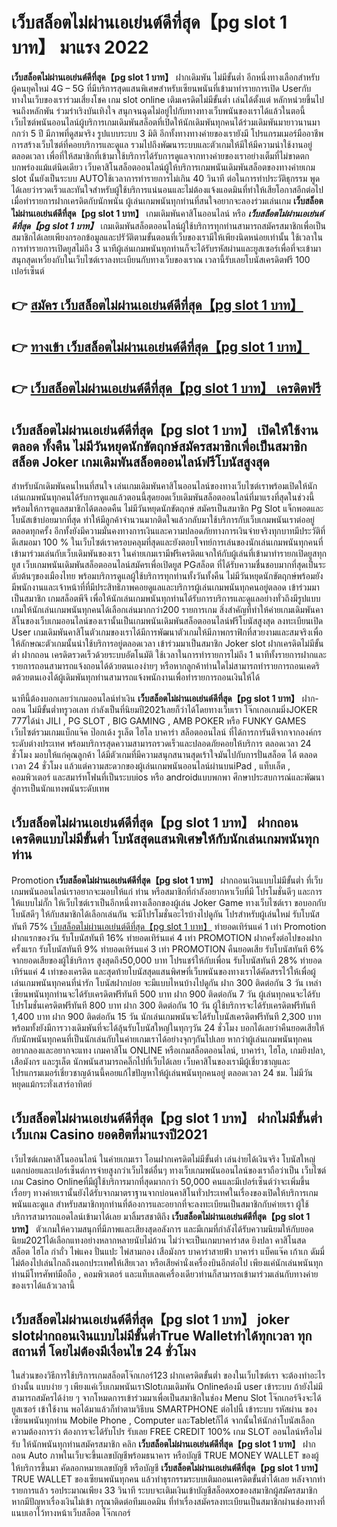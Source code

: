 # เว็บสล็อตไม่ผ่านเอเย่นต์ดีที่สุด【pg slot 1 บาท】  มาแรง 2022

**เว็บสล็อตไม่ผ่านเอเย่นต์ดีที่สุด【pg slot 1 บาท】** ฝากเดิมพัน ไม่มีขั้นต่ำ  อีกหนึ่งทางเลือกสำหรับผู้คนยุคใหม่ 4G – 5G ที่มีบริการสุดแสนพิเศษสำหรับเซียนพนันที่เข้ามาทำรายการเปิด Userกับทางในเว็บของเราร่วมเสี่ยงโชค เกม slot online เติมเครดิตไม่มีขั้นต่ำ เล่นได้ตั้งแต่ หลักหน่วยขึ้นไปจนถึงหลักพัน ร่วมร่าเริงบันเทิงใจ สนุกจนฉุดไม่อยู่ไปกับทางทางเว็บพนันของเราได้แล้วในตอนี้เว็บไซต์พนันออนไลน์ผู้บริการเกมเดิมพันสล็อตที่เปิดให้นักเดิมพันทุกคนได้ร่วมเดิมพันมายาวนานมากกว่า 5 ปี มีภาพที่ดูสมจริง รูปแบบระบบ 3 มิติ
อีกทั้งทางทางค่ายของเรายังมี โปรแกรมเมอร์มืออาชีพการสร้างเว็บไซต์ที่คอยบริการและดูแล  รวมไปถึงพัฒนาระบบและตัวเกมให้มีให้มีความน่าใช้งานอยู่ตลอดเวลา เพื่อที่ให้สมาชิกที่เข้ามาใช้บริการได้รับการดูแลจากทางค่ายของเราอย่างเต็มที่ไม่ขาดตกบกพร่องแม้แต่นิดเดียว เว็บคาสิโนสล็อตออนไลน์ผู้ให้บริการเกมพนันเดิมพันสล็อตของทางค่ายเกม slot นั้นยังเป็นระบบ AUTOใช้เวลาการทำรายการไม่เกิน 40 วินาที ต่อในการทำประวัติธุกรรม พูดได้เลยว่ารวดเร็วและทันใจสำหรับผู้ใช้บริการแน่นอนและไม่ต้องแจ้งแอดมินที่ทำให้เสียโอกาสอีกต่อไปเมื่อทำรายการฝากเครดิตกับนักพนัน
ผู้เล่นเกมพนันทุกท่านที่สนใจอยากจะลองร่วมเล่นเกม **เว็บสล็อตไม่ผ่านเอเย่นต์ดีที่สุด【pg slot 1 บาท】** เกมเดิมพันคาสิโนออนไลน์ หรือ ***เว็บสล็อตไม่ผ่านเอเย่นต์ดีที่สุด【pg slot 1 บาท】*** เกมเดิมพันสล็อตออนไลน์ผู้ใช้บริการทุกท่านสามารถสมัครสมาชิกเพื่อเป็นสมาชิกได้เลยเพียงกรอกข้อมูลและปรัวัติตามขั้นตอนที่เว็บของเรามีให้เพียงนิดหน่อยเท่านั้น ใช้เวลาในการทำรายการเปิดยูสไม่ถึง 3 นาทีผู้เล่นเกมพนันทุกท่านก็จะได้รับรหัสผ่านและยูสเซอร์เพื่อที่จะเข้ามาสนุกสุดเหวี่ยงกับในเว็บไซต์เราลงทะเบียนกับทางเว็บของเราณ เวลานี้รับเลยโบนัสเครดิตฟรี 100 เปอร์เซ็นต์

## 👉 [สมัคร เว็บสล็อตไม่ผ่านเอเย่นต์ดีที่สุด【pg slot 1 บาท】](https://archa888.com/)
## 👉 [ทางเข้า เว็บสล็อตไม่ผ่านเอเย่นต์ดีที่สุด【pg slot 1 บาท】](https://archa888.com/)
## 👉 [เว็บสล็อตไม่ผ่านเอเย่นต์ดีที่สุด【pg slot 1 บาท】 เครดิตฟรี](https://archa888.com/)

## เว็บสล็อตไม่ผ่านเอเย่นต์ดีที่สุด【pg slot 1 บาท】 เปิดให้ใช้งานตลอด ทั้งคืน ไม่มีวันหยุดนักขัตฤกษ์สมัครสมาชิกเพื่อเป็นสมาชิก สล็อต Joker เกมเดิมพันสล็อตออนไลน์ฟรีโบนัสสูงสุด

สำหรับนักเดิมพันคนไหนที่สนใจ เล่นเกมเดิมพันคาสิโนออนไลน์ของทางเว็บไซต์เราพร้อมเปิดให้นักเล่นเกมพนันทุกคนได้รับการดูแลแล้วตอนนี้สุดยอดเว็บเดิมพันสล็อตออนไลน์ที่มาแรงที่สุดในช่วงนี้ พร้อมให้การดูแลสมาชิกได้ตลอดคืน ไม่มีวันหยุดนักขัตฤกษ์ สมัครเป็นสมาชิก  Pg Slot แจ็กพอตและโบนัสเข้าบ่อยมากที่สุด ทำให้มีลูกค้าจำนวนมากติดใจแล้วกลับมาใช้บริการกับเว็บเกมพนันเราต่ออยู่ตลอดทุกครั้ง อีกทั้งยังมีความมั่นคงทางการเงินและความปลอดภัยทางการเงินจ่ายจริงทุกบาทมีประวัติที่ดีเสมอมา 100 % ในเว็บไซต์เราครอบคลุมที่สุดและยังตอบโจทย์การเล่นของนักเล่นเกมพนันทุกคนที่เข้ามาร่วมเล่นกับเว็บเดิมพันของเรา
ในค่ายเกมเรามีฟรีเครดิตแจกให้กับผู้เล่นที่เข้ามาทำรายกเปิดยูสทุกยูส เว็บเกมพนันเดิมพันสล็อตออนไลน์สมัครเพื่อเปิดยูส PGสล็อต ที่ได้รับความชื่นชอบมากที่สุดเป็นระดับต้นๆของเมืองไทย พร้อมบริการดูแลผู้ใช้บริการทุกท่านทั้งวันทั้งคืน ไม่มีวันหยุดนักขัตฤกษ์พร้อมยังมีพนักงานและเจ้าหน้าที่ที่มีประสิทธิภาพคอยดูแลและบริการผู้เล่นเกมพนันทุกคนอยู่ตลอด เข้าร่วมมาเป็นสมาชิก เกมสล็อตพีจี เพื่อให้นักเล่นเกมพนันทุกท่านได้รับการบริการและดูแลอย่างทั่วถึงมีรูปแบบเกมให้นักเล่นเกมพนันทุกคนได้เลือกเล่นมากกว่า200 รายการเกม
สิ่งสำคัญที่ทำให้ค่ายเกมเดิมพันคาสิโนของเว็บเกมออนไลน์ของเรานั้นเป็นเกมพนันเดิมพันสล็อตออนไลน์ฟรีโบนัสสูงสุด ลงทะเบียนเปิด User  เกมเดิมพันคาสิโนตัวเกมของเราได้มีการพัฒนาตัวเกมให้มีภาพกราฟิกที่สวยงามและสมจริงเพื่อให้ลักษณะตัวเกมนั้นน่าใช้บริการอยู่ตลอดเวลา เข้าร่วมมาเป็นสมาชิก Joker slot ฝากเครดิตไม่มีขั้นต่ำ ฝากถอน เครดิตรวดเร็วด้วยระบบอัตโนมัติ ใช้เวลาในการทำรายการไม่ถึง 1 นาทีทั้งรายการฝากและรายการถอนสามารถแจ้งถอนได้ด้วยตนเองง่ายๆ หรือหากลูกค้าท่านใดไม่สามารถทำรายการถอนเคดริตด้วยตนเองได้ผู้เดิมพันทุกท่านสามารถแจ้งพนักงานเพื่อทำรายการถอนเงินให้ได้

นาทีนี้ต้องบอกเลยว่าเกมออนไลน์ทำเงิน **เว็บสล็อตไม่ผ่านเอเย่นต์ดีที่สุด【pg slot 1 บาท】** ฝาก-ถอน ไม่มีขั้นต่ำทรูวอเลท กำลังเป็นที่นิยมปี2021เลยก็ว่าได้โดยทางเว็บเรา โจ๊กเกอเกมมิ่งJOKER 777ได้นำ  JILI , PG SLOT , BIG GAMING , AMB POKER หรือ FUNKY GAMES เว็บไซต์รวมเกมแบ็กแจ๊ค ป๊อกเด้ง รูเล็ต ไฮโล บาคาร่า สล็อตออนไลน์ ที่ได้การการันตีจากจากองค์กรระดับต่างประเทศ พร้อมบริการสุดความสามารถรวดเร็วและปลอดภัยคอยให้บริการ ตลอดเวลา 24 ชั่วโมง มอบให้แก่คุณลูกค้า ได้มีตัวเกมที่มีความสนุกสนานสุดเร้าใจมันไปกับการปั่นสล็อต ได้ ตลอดเวลา 24 ชั่วโมง แล้วแต่ความสะดวกของผู้เล่นเกมพนันออนไลน์ผ่านบนiPad , แท็บเล็ต , คอมพิวเตอร์ และสมาร์ทโฟนที่เป็นระบบios หรือ androidแบบพกพา ศึกษาประสบการณ์และพัฒนาสู่การเป็นนักแทงพนันระดับเทพ

## เว็บสล็อตไม่ผ่านเอเย่นต์ดีที่สุด【pg slot 1 บาท】 ฝากถอนเครดิตแบบไม่มีขั้นต่ำ โบนัสสุดแสนพิเศษให้กับนักเล่นเกมพนันทุกท่าน

 Promotion  **เว็บสล็อตไม่ผ่านเอเย่นต์ดีที่สุด【pg slot 1 บาท】** ฝากถอนเงินแบบไม่มีขั้นต่ำ ที่เว็บเกมพนันออนไลน์เราอยากจะมอบให้แก่  ท่าน หรือสมาชิกที่กำลังอยากหาเว็บที่มี โปรโมชั่นดีๆ และการให้แบบไม่กั๊ก ให้เว็บไซต์เราเป็นอีกหนึ่งทางเลือกของผู้เล่น Joker Game ทางเว็บไซต์เรา ขอบอกกับโบนัสดีๆ ให้กับสมาชิกได้เลือกเล่นกัน จะมีโปรโมชั่นอะไรบ้างไปดูกัน
โปรสำหรับผู้เล่นใหม่ รับโบนัสทันที 75% [เว็บสล็อตไม่ผ่านเอเย่นต์ดีที่สุด【pg slot 1 บาท】](https://archa888.com/) ทำยอดเทิร์นแค่ 1 เท่า
 Promotion ฝากแรกของวัน รับโบนัสทันที 16% ทำยอดเทิร์นแค่ 4 เท่า
 PROMOTION ฝากครั้งต่อไปของฝากครั้งแรก รับโบนัสทันที 9% ทำยอดเทิร์นแค่ 3 เท่า
 PROMOTION คืนยอดเสีย รับโบนัสทันที 6% จากยอดเสียของผู้ใช้บริการ สูงสุดถึง50,000 บาท
โปรแชร์ให้กับเพื่อน รับโบนัสทันที 28% ทำยอดเทิร์นแค่ 4 เท่าของเครดิต
และสุดท้ายโบนัสสุดแสนพิศษที่เว็บพนันของทางเราได้คัดสรรไว้ให้เพื่อผู้เล่นเกมพนันทุกคนที่น่ารัก โบนัสฝากบ่อย จะมีแบบไหนบ้างไปดูกัน
ฝาก 300 ติดต่อกัน 3 วัน เหล่าเซียนพนันทุกท่านจะได้รับเครดิตฟรีทันที 500 บาท
ฝาก 900 ติดต่อกัน 7 วัน ผู้เล่นทุกคนจะได้รับโปรโมชั่นเครดิตฟรีทันที 800 บาท
ฝาก 300 ติดต่อกัน 10 วัน ผู้ใช้บริการจะได้รับเครดิตฟรีทันที 1,400 บาท
ฝาก 900 ติดต่อกัน 15 วัน นักเล่นเกมพนันจะได้รับโบนัสเครดิตฟรีทันที 2,300 บาท
พร้อมทั้งยังมีการวางเดิมพันที่จะได้ลุ้นรับโบนัสใหญ่ในทุกๆวัน 24 ชั่วโมง บอกได้เลยว่าคืนยอดเสียให้กับนักพนันทุกคนที่เป็นนักเล่นกับในค่ายเกมเราได้อย่างจุกๆกันไปเลย หากว่าผู้เล่นเกมพนันทุกคนอยากลองและอยากจะแทง เกมคาสิโน ONLINE หรือเกมสล็อตออนไลน์, บาคาร่า, ไฮโล, เกมยิงปลา, เสือมังกร และรูเล็ต นักพนันสามารถคลิ๊กไปที่เว็บได้เลย เว็บคาสิโนของเรามีผู้เชี่ยวชาญและโปรแกรมเมอร์เชี่ยวชาญด้านนี้คอยแก้ไขปัญหาให้ผู้เล่นพนันทุกคนอยู่ ตลอดเวลา 24 ชม. ไม่มีวันหยุดแม้กระทั่งเสาร์อาทิตย์

## เว็บสล็อตไม่ผ่านเอเย่นต์ดีที่สุด【pg slot 1 บาท】 ฝากไม่มีขั้นต่ำ  เว็บเกม Casino ยอดฮิตที่มาแรงปี2021

เว็บไซต์เกมคาสิโนออนไลน์ ในค่ายเกมเรา โอนฝากเครดิตไม่มีขั้นต่ำ เล่นง่ายได้เงินจริง โบนัสใหญ่แตกบ่อยและเปอร์เซ็นต์การจ่ายสูงกว่าเว็บไซต์อื่นๆ ทางเว็บเกมพนันออนไลน์ของเราถือว่าเป็น เว็บไซต์เกม  Casino Onlineที่มีผู้ใช้บริการมากที่สุดมากกว่า 50,000 คนและมีเปอร์เซ็นต์ว่าจะเพิ่มขึ้นเรื่อยๆ ทางค่ายเรานั้นยังได้รับจากมาตราฐานจากบ่อนคาสิโนทั่วประเทศในเรื่องของเปิดให้บริการเกมพนันและดูแล สำหรับสมาชิกทุกท่านที่ต้องการและอยากที่จะลงทะเบียนเป็นสมาชิกกับค่ายเรา ผู้ใช้บริการสามารถแอดไลน์เข้ามาได้เลย
	มาลิ้มรสชาติถึง **เว็บสล็อตไม่ผ่านเอเย่นต์ดีที่สุด【pg slot 1 บาท】** ตัวเกมให้ความสนุกที่มีภาพและเสียงสุดอลังการ และมีเกมที่กำลังได้รับความนิยมให้กับยอดนิยม2021ได้เลือกแทงอย่างหลากหลายนับไม่ถ้วน  ไม่ว่าจะเป็นเกมบาคาร่าสด ยิงปลา คาสิโนสด สล็อต ไฮโล กำถั่ว ไพ่แคง ปั่นแปะ ไพ่สามกอง เสือมังกร บาคาร่าสายฟ้า บาคาร่า แบ็คแจ๊ค เก้าเก ดัมมี่ ไม่ต้องไปเล่นไกลถึงนอกประเทศให้เสียเวลา หรือเสียค่านั่งเครื่องบินอีกต่อไป เพียงแค่นักเล่นพนันทุกท่านมีโทรศัพท์มือถือ , คอมพิวเตอร์ และแท็บเลตเครื่องเดียวท่านก็สามารถเข้ามาร่วมเล่นกับทางค่ายของเราได้แล้วเวลานี้

## เว็บสล็อตไม่ผ่านเอเย่นต์ดีที่สุด【pg slot 1 บาท】 joker slotฝากถอนเงินแบบไม่มีขั้นต่ำTrue Walletทำได้ทุกเวลา ทุกสถานที่ โดยไม่ต้องมีเงื่อนไข 24 ชั่วโมง

ในส่วนของวิธีการใช้บริการเกมสล็อตโจ๊กเกอร์123 ฝากเครดิตขั้นต่ำ ของในเว็บไซต์เรา จะต้องทำอะไรบ้างนั้น แบบง่าย ๆ เพียงแค่เว็บเกมพนันเราSlotเกมเดิมพัน Onlineต้องมี user เข้าระบบ ถ้ายังไม่มีสามารถสมัครได้ง่าย ๆ จากโหมดการเข้าร่วมมาเพื่อเป็นสมาชิกในช่อง Menu Slot โจ๊กเกอร์จึงจะได้ ยูสเซอร์ เข้าใช้งาน พอได้มาแล้วก็ทำตามวิธีบน SMARTPHONE ต่อไปนี้
เข้าระบบ รหัสผ่าน  ของเซียนพนันทุกท่าน Mobile Phone , Computer และTabletก็ได้
จากนั้นให้นักล่าโบนัสเลือกความต้องการว่า ต้องการจะได้รับโปร รับเลย FREE CREDIT 100% เกม SLOT ออนไลน์หรือไม่รับ
ให้นักพนันทุกท่านสมัครสมาชิก คลิก **เว็บสล็อตไม่ผ่านเอเย่นต์ดีที่สุด【pg slot 1 บาท】** ฝากถอน Auto ภาพในเว็บจะขึ้นเลขบัญชีพร้อมธนาคาร หรือบัญชี TRUE MONEY WALLET ของผู้ให้บริการขึ้นมา
คัดลอกหมายเลขบัญชี หรือบัญชี **เว็บสล็อตไม่ผ่านเอเย่นต์ดีที่สุด【pg slot 1 บาท】** TRUE WALLET ของเซียนพนันทุกคน แล้วทำธุรกรรมระบบเติมถอนเครดิตขั้นต่ำได้เลย
หลังจากทำรายการแล้ว รอประมาณเพียง 33 วินาที ระบบจะเติมเงินเข้าบัญชีสล็อตxoของสมาชิกผู้สมัครสมาชิก
หากมีปัญหาเรื่องเงินไม่เข้า กรุณาติดต่อทีมแอดมิน ที่ทำเรื่องสมัครลงทะเบียนเป็นสมาชิกผ่านช่องทางที่แนบเอาไว้ทางหน้าเว็บสล็อต โจ๊กเกอร์


